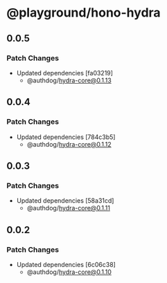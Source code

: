 # @playground/hono-hydra

## 0.0.5

### Patch Changes

- Updated dependencies [fa03219]
  - @authdog/hydra-core@0.1.13

## 0.0.4

### Patch Changes

- Updated dependencies [784c3b5]
  - @authdog/hydra-core@0.1.12

## 0.0.3

### Patch Changes

- Updated dependencies [58a31cd]
  - @authdog/hydra-core@0.1.11

## 0.0.2

### Patch Changes

- Updated dependencies [6c06c38]
  - @authdog/hydra-core@0.1.10
